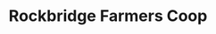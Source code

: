 ---
title: "Rockbridge Farmers Coop"
url: /lexington/rockbridge-farmers-coop/
shop: doityourself
---